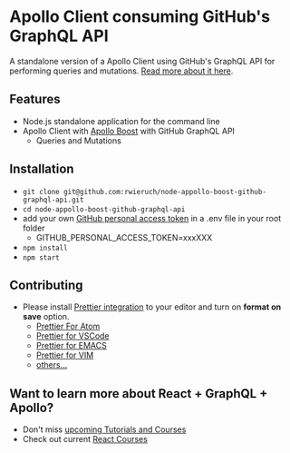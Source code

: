 # Apollo Client consuming GitHub's GraphQL API

A standalone version of a Apollo Client using GitHub's GraphQL API for performing queries and mutations. [Read more about it here](https://www.robinwieruch.de/react-graphql-apollo-tutorial).

## Features

* Node.js standalone application for the command line
* Apollo Client with [Apollo Boost](https://github.com/apollographql/apollo-client/tree/master/packages/apollo-boost) with GitHub GraphQL API
  * Queries and Mutations

## Installation

* `git clone git@github.com:rwieruch/node-appollo-boost-github-graphql-api.git`
* `cd node-appollo-boost-github-graphql-api`
* add your own [GitHub personal access token](https://help.github.com/articles/creating-a-personal-access-token-for-the-command-line/) in a .env file in your root folder
  * GITHUB_PERSONAL_ACCESS_TOKEN=xxxXXX
* `npm install`
* `npm start`

## Contributing

* Please install [Prettier integration](https://prettier.io/docs/en/editors.html) to your editor and turn on **format on save** option.
  * [Prettier For Atom](https://github.com/prettier/prettier-atom)
  * [Prettier for VSCode](https://github.com/prettier/prettier-vscode)
  * [Prettier for EMACS](https://github.com/prettier/prettier-emacs)
  * [Prettier for VIM](https://prettier.io/docs/en/vim.html)
  * [others...](https://prettier.io/docs/en/editors.html)

## Want to learn more about React + GraphQL + Apollo?

* Don't miss [upcoming Tutorials and Courses](https://www.getrevue.co/profile/rwieruch)
* Check out current [React Courses](https://roadtoreact.com)
